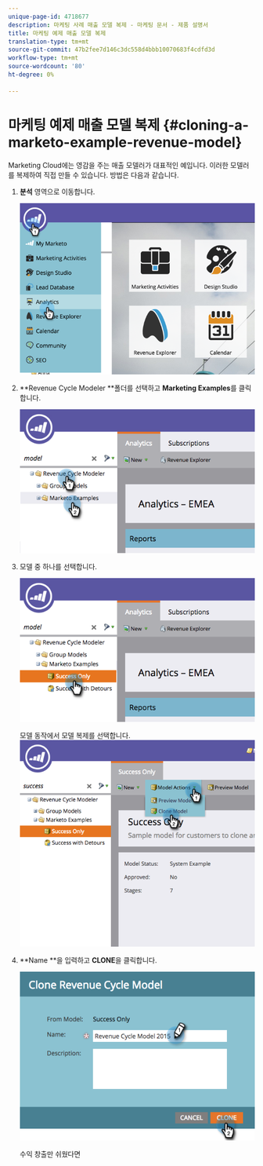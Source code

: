 ```yaml
---
unique-page-id: 4718677
description: 마케팅 사례 매출 모델 복제 - 마케팅 문서 - 제품 설명서
title: 마케팅 예제 매출 모델 복제
translation-type: tm+mt
source-git-commit: 47b2fee7d146c3dc558d4bbb10070683f4cdfd3d
workflow-type: tm+mt
source-wordcount: '80'
ht-degree: 0%

---
```



# 마케팅 예제 매출 모델 복제 {#cloning-a-marketo-example-revenue-model}

Marketing Cloud에는 영감을 주는 매출 모델러가 대표적인 예입니다. 이러한 모델러를 복제하여 직접 만들 수 있습니다. 방법은 다음과 같습니다.

1. **분석** 영역으로 이동합니다.

   ![](assets/image2015-4-27-17-3a37-3a30.png)

1. **Revenue Cycle Modeler **폴더를 선택하고 **Marketing Examples**&#x200B;를 클릭합니다.

   ![](assets/image2015-4-27-17-3a11-3a39.png)

1. 모델 중 하나를 선택합니다.

   ![](assets/image2015-4-27-17-3a33-3a11.png)

   모델 동작에서 모델 복제를 선택합니다.
   ![](assets/image2015-4-27-17-3a18-3a29.png)

1. **Name **을 입력하고 **CLONE**&#x200B;을 클릭합니다.

   ![](assets/image2015-4-27-17-3a20-3a22.png)

   수익 창출만 쉬웠다면

